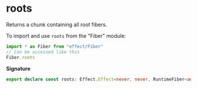 # roots

Returns a chunk containing all root fibers.

To import and use `roots` from the "Fiber" module:

```ts
import * as Fiber from "effect/Fiber"
// Can be accessed like this
Fiber.roots
```

**Signature**

```ts
export declare const roots: Effect.Effect<never, never, RuntimeFiber<any, any>[]>
```
